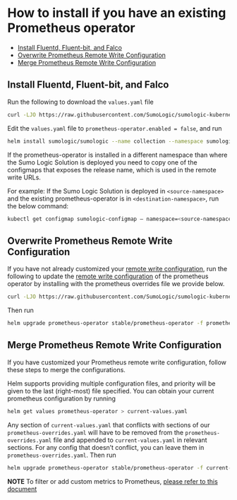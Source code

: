 # How to install if you have an existing Prometheus operator

<!-- TOC -->
 
- [Install Fluentd, Fluent-bit, and Falco](#install-fluentd-fluent-bit-and-falco) 
- [Overwrite Prometheus Remote Write Configuration](#overwrite-prometheus-remote-write-configuration) 
- [Merge Prometheus Remote Write Configuration](#merge-prometheus-remote-write-configuration)  

<!-- /TOC -->

## Install Fluentd, Fluent-bit, and Falco

Run the following to download the `values.yaml` file

```bash
curl -LJO https://raw.githubusercontent.com/SumoLogic/sumologic-kubernetes-collection/v0.15.0/deploy/helm/sumologic/values.yaml
```

Edit the `values.yaml` file to `prometheus-operator.enabled = false`, and run

```bash
helm install sumologic/sumologic --name collection --namespace sumologic -f values.yaml --set sumologic.accessId=<SUMO_ACCESS_ID> --set sumologic.accessKey=<SUMO_ACCESS_KEY> --set sumologic.clusterName=<MY_CLUSTER_NAME> 
```

If the prometheus-operator is installed in a different namespace than where the Sumo Logic Solution is deployed you need to copy one of the configmaps that exposes the release name, which is used in the remote write URLs.

For example: 
If the Sumo Logic Solution is deployed in `<source-namespace>` and the existing prometheus-operator is in `<destination-namespace>`, run the below command: 
```bash
kubectl get configmap sumologic-configmap — namespace=<source-namespace> — export -o yaml |\ kubectl apply — namespace=<destination-namespace> -f -
```

## Overwrite Prometheus Remote Write Configuration

If you have not already customized your [remote write configuration](https://prometheus.io/docs/prometheus/latest/configuration/configuration/#remote_write), run the following to update the [remote write configuration](https://prometheus.io/docs/prometheus/latest/configuration/configuration/#remote_write) of the prometheus operator by installing with the prometheus overrides file we provide below.

```bash
curl -LJO https://raw.githubusercontent.com/SumoLogic/sumologic-kubernetes-collection/v0.15.0/deploy/helm/prometheus-overrides.yaml
```

Then run

```bash
helm upgrade prometheus-operator stable/prometheus-operator -f prometheus-overrides.yaml
```

## Merge Prometheus Remote Write Configuration

If you have customized your Prometheus remote write configuration, follow these steps to merge the configurations. 

Helm supports providing multiple configuration files, and priority will be given to the last (right-most) file specified. You can obtain your current prometheus configuration by running

```bash
helm get values prometheus-operator > current-values.yaml
```

Any section of `current-values.yaml` that conflicts with sections of our `prometheus-overrides.yaml` will have to be removed from the `prometheus-overrides.yaml` file and appended to `current-values.yaml` in relevant sections. For any config that doesn’t conflict, you can leave them in `prometheus-overrides.yaml`. Then run

```bash
helm upgrade prometheus-operator stable/prometheus-operator -f current-values.yaml -f prometheus-overrides.yaml
```

__NOTE__ To filter or add custom metrics to Prometheus, [please refer to this document](additional_prometheus_configuration.md)
